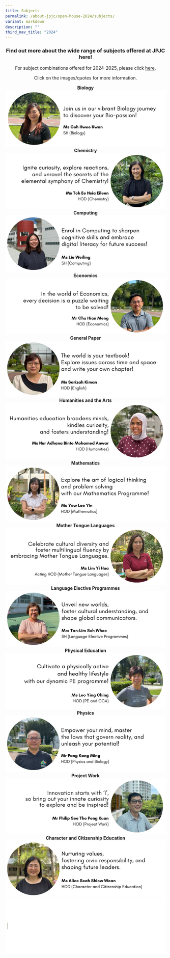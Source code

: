 ```yaml
---
title: Subjects
permalink: /about-jpjc/open-house-2024/subjects/
variant: markdown
description: ""
third_nav_title: "2024"
---
```

<div align="justify">
<h3><center>Find out more about the wide range of subjects offered at JPJC here!</center></h3>
	
<p></p><center>For subject combinations offered for 2024-2025, please click <a href="https://www.jpjc.moe.edu.sg/about/subject-combination/">here</a>.</center><p></p>
</div>

<p></p><center>Click on the images/quotes for more information.</center><p></p>

<div class="row">

<div class="column">	
<center><strong>Biology</strong></center>
<a href="https://www.jpjc.moe.edu.sg/mathematics-and-sciences/biology/"><img src="/images/Open%20house%202024/Subjects/Biology.jpg"></a></div>
<div class="column">	
<center><strong>Chemistry</strong></center>
<a href="https://www.jpjc.moe.edu.sg/mathematics-and-sciences/chemistry/"><img src="/images/Open%20house%202024/Subjects/Chemistry.jpg"></a></div></div>

<div class="row">
<div class="column">	
<center><strong>Computing</strong></center>
<a href="https://sites.google.com/view/jpcomputingexperience/"><img src="/images/Open%20house%202024/Subjects/Computing.jpg"></a></div>
<div class="column">	
<center><strong>Economics</strong></center>
<a href="https://www.jpjc.moe.edu.sg/humanities-and-the-arts/economics/"><img src="/images/Open%20house%202024/Subjects/Economics.jpg"></a></div>	</div>


<div class="row">
<div class="column">	

<center><strong>General Paper</strong></center>
<a href="https://www.jpjc.moe.edu.sg/knowledge-skills/general-paper/"><img src="/images/Open%20house%202024/Subjects/English.jpg"></a></div>
<div class="column">	
<center><strong>Humanities and the Arts</strong></center>
<a href="https://www.jpjc.moe.edu.sg/humanities-and-the-arts/"><img src="/images/Open%20house%202024/Subjects/Humanities.jpg"></a></div></div>
	
<div class="row">
<div class="column">		
<center><strong>Mathematics</strong></center>
<a href="https://www.jpjc.moe.edu.sg/mathematics-and-sciences/math/"><img src="/images/Open%20house%202024/Subjects/Mathematics.jpg"></a></div>	
<div class="column">		
<center><strong>Mother Tongue Languages</strong></center>
<a href="https://www.jpjc.moe.edu.sg/languages/"><img src="/images/Open%20house%202024/Subjects/Mother_Tongue_Languages.jpg"></a></div></div>
	

<div class="row">
<div class="column">			
<center><strong>Language Elective Programmes</strong></center>
<a href="https://www.jpjc.moe.edu.sg/language-elective-programmes/"><img src="/images/Open%20house%202024/Subjects/LEP.jpg"></a></div>		
<div class="column">			
<center><strong>Physical Education</strong></center>
<a href="https://www.jpjc.moe.edu.sg/physical-education/"><img src="/images/Open%20house%202024/Subjects/PE.jpg"></a></div></div>	
	
<div class="row">
<div class="column">			
<center><strong>Physics</strong></center>
<a href="https://www.jpjc.moe.edu.sg/mathematics-and-sciences/physics/"><img src="/images/Open%20house%202024/Subjects/Physics.jpg"></a></div>
<div class="column">			
<center><strong>Project Work</strong></center>
<a href="https://www.jpjc.moe.edu.sg/knowledge-skills/project-work/"><img src="/images/Open%20house%202024/Subjects/PW.jpg"></a></div></div>

<div class="row">
<div class="column">			
<center><strong>Character and Citizenship Education</strong></center>
<a href="https://www.jpjc.moe.edu.sg/jpjc-experience/co-curriculum/cce/"><img src="/images/Open%20house%202024/Subjects/CCE.jpg"></a></div>

<div class="column">			
<img src="/images/Open%20house%202024/blank1.png"></div></div>